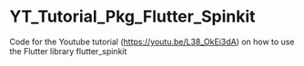 # YT_Tutorial_Pkg_Flutter_Spinkit
Code for the Youtube tutorial (https://youtu.be/L38_OkEi3dA) on how to use the Flutter library flutter_spinkit
